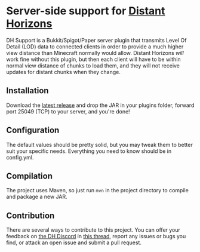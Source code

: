 # Server-side support for [Distant Horizons](https://gitlab.com/jeseibel/distant-horizons)

DH Support is a Bukkit/Spigot/Paper server plugin that transmits Level Of Detail (LOD) data to connected clients in order to provide a much higher view distance than Minecraft normally would allow. Distant Horizons _will_ work fine without this plugin, but then each client will have to be within normal view distance of chunks to load them, and they will not receive updates for distant chunks when they change. 

## Installation

Download the [latest release](https://github.com/Jckf/DH-Support/releases) and drop the JAR in your plugins folder, forward port 25049 (TCP) to your server, and you're done!

## Configuration

The default values should be pretty solid, but you may tweak them to better suit your specific needs. Everything you need to know should be in config.yml.

## Compilation

The project uses Maven, so just run `mvn` in the project directory to compile and package a new JAR.

## Contribution

There are several ways to contribute to this project. You can offer your feedback on [the DH Discord](https://discord.gg/xAB8G4cENx) in [this thread](https://discord.com/channels/881614130614767666/1154490009735417989), report any issues or bugs you find, or attack an open issue and submit a pull request.
